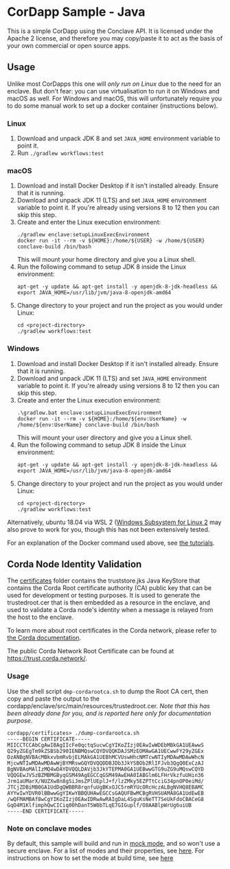# CorDapp Sample - Java

This is a simple CorDapp using the Conclave API. It is licensed under the Apache 2 license, and therefore you 
may copy/paste it to act as the basis of your own commercial or open source apps.

## Usage

Unlike most CorDapps this one will *only run on Linux* due to the need for an enclave. But don't fear: you can use 
virtualisation to run it on Windows and macOS as well. For Windows and macOS, this will unfortunately require you to
do some manual work to set up a docker container (instructions below).

### Linux

1. Download and unpack JDK 8 and set `JAVA_HOME` environment variable to point it.
2. Run `./gradlew workflows:test`

### macOS

1. Download and install Docker Desktop if it isn't installed already. Ensure that it is running.
2. Download and unpack JDK 11 (LTS) and set `JAVA_HOME` environment variable to point it. If you're already using 
   versions 8 to 12 then you can skip this step.
3. Create and enter the Linux execution environment:
   ```
   ./gradlew enclave:setupLinuxExecEnvironment
   docker run -it --rm -v ${HOME}:/home/${USER} -w /home/${USER} conclave-build /bin/bash
   ```
   This will mount your home directory and give you a Linux shell.
4. Run the following command to setup JDK 8 inside the Linux environment:
   ```
   apt-get -y update && apt-get install -y openjdk-8-jdk-headless && export JAVA_HOME=/usr/lib/jvm/java-8-openjdk-amd64
   ```
5. Change directory to your project and run the project as you would under Linux:
    ```
    cd <project-directory>
    ./gradlew workflows:test
    ```

### Windows

1. Download and install Docker Desktop if it isn't installed already. Ensure that it is running.
2. Download and unpack JDK 11 (LTS) and set `JAVA_HOME` environment variable to point it. If you're already using
   versions 8 to 12 then you can skip this step.
3. Create and enter the Linux execution environment:
    ```
    .\gradlew.bat enclave:setupLinuxExecEnvironment
    docker run -it --rm -v ${HOME}:/home/${env:UserName} -w /home/${env:UserName} conclave-build /bin/bash
    ```
    This will mount your user directory and give you a Linux shell.
4. Run the following command to setup JDK 8 inside the Linux environment:
   ```
   apt-get -y update && apt-get install -y openjdk-8-jdk-headless && export JAVA_HOME=/usr/lib/jvm/java-8-openjdk-amd64
   ```
5. Change directory to your project and run the project as you would under Linux:
    ```
    cd <project-directory>
    ./gradlew workflows:test
    ```

Alternatively, ubuntu 18.04 via WSL 2 ([Windows Subsystem for Linux 2](https://docs.microsoft.com/en-us/windows/wsl/install)
may also prove to work for you, though this has not been extensively tested.

For an explanation of the Docker command used above, see
[the tutorials](https://docs.conclave.net/running-hello-world.html#appendix-summary-of-docker-command-options).

## Corda Node Identity Validation
The [certificates](certificates) folder contains the truststore.jks Java KeyStore that contains the Corda Root
certificate authority (CA) public key that can be used for development or testing purposes. It is used to generate 
the trustedroot.cer that is then embedded as a resource in the enclave, and used to validate a Corda node's identity 
when a message is relayed from the host to the enclave.

To learn more about root certificates in the Corda network, please refer to
[the Corda documentation](https://docs.r3.com/en/platform/corda/4.8/open-source/permissioning.html).

The public Corda Network Root Certificate can be found at https://trust.corda.network/.

### Usage
Use the shell script `dmp-cordarootca.sh` to dump the Root CA cert, then copy and paste the
output to the cordapp/enclave/src/main/resources/trustedroot.cer. *Note that this has been already
done for you, and is reported here only for documentation purpose*.

```shell
cordapp/certificates> ./dump-cordarootca.sh
-----BEGIN CERTIFICATE-----
MIICCTCCAbCgAwIBAgIIcFe0qctqSucwCgYIKoZIzj0EAwIwWDEbMBkGA1UEAwwS
Q29yZGEgTm9kZSBSb290IENBMQswCQYDVQQKDAJSMzEOMAwGA1UECwwFY29yZGEx
DzANBgNVBAcMBkxvbmRvbjELMAkGA1UEBhMCVUswHhcNMTcwNTIyMDAwMDAwWhcN
MjcwNTIwMDAwMDAwWjBYMRswGQYDVQQDDBJDb3JkYSBOb2RlIFJvb3QgQ0ExCzAJ
BgNVBAoMAlIzMQ4wDAYDVQQLDAVjb3JkYTEPMA0GA1UEBwwGTG9uZG9uMQswCQYD
VQQGEwJVSzBZMBMGByqGSM49AgEGCCqGSM49AwEHA0IABGlm6LFHrVkzfuUHin36
Jrm1aUMarX/NUZXw8n8gSiJmsZPlUEplJ+f/lzZMky5EZPTtCciG34pnOP0eiMd/
JTCjZDBiMB0GA1UdDgQWBBR8rqnfuUgBKxOJC5rmRYUcORcHczALBgNVHQ8EBAMC
AYYwIwYDVR0lBBwwGgYIKwYBBQUHAwEGCCsGAQUFBwMCBgRVHSUAMA8GA1UdEwEB
/wQFMAMBAf8wCgYIKoZIzj0EAwIDRwAwRAIgDaL4SguKsNeTT7SeUkFdoCBACeG8
GqO4M1KlfimphQwCICiq00hDanT5W8bTLqE7GIGuplf/O8AABlpWrUg6uiUB
-----END CERTIFICATE-----
```

### Note on conclave modes
By default, this sample will build and run in [mock mode](https://docs.conclave.net/mockmode.html), and so won't use a
secure enclave. For a list of modes and their properties, see [here](https://docs.conclave.net/enclave-modes.html).
For instructions on how to set the mode at build time, see [here](https://docs.conclave.net/running-hello-world.html#beyond-mock-mode)
